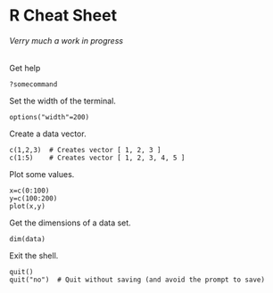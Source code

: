 # R Cheat Sheet
###### Verry much a work in progress

Get help
```
?somecommand
```

Set the width of the terminal.
```
options("width"=200)
```

Create a data vector.
```
c(1,2,3)  # Creates vector [ 1, 2, 3 ]
c(1:5)    # Creates vector [ 1, 2, 3, 4, 5 ]
```

Plot some values.
```
x=c(0:100)
y=c(100:200)
plot(x,y)
```

Get the dimensions of a data set.
```
dim(data)
```

Exit the shell.
```
quit()
quit("no")  # Quit without saving (and avoid the prompt to save)
```

